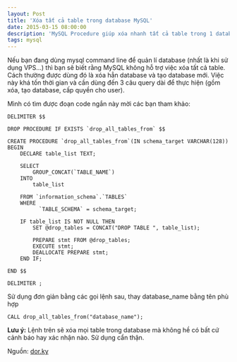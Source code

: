 ```yaml
---
layout: Post
title: 'Xóa tất cả table trong database MySQL'
date: 2015-03-15 08:00:00
description: 'MySQL Procedure giúp xóa nhanh tất cả table trong 1 database'
tags: mysql
---
```


Nếu bạn đang dùng mysql command line để quản lí database (nhất là khi sử dụng VPS...) thì bạn sẽ biết rằng MySQL không hỗ trợ việc xóa tất cả table. Cách thường được dùng đó là xóa hẳn database và tạo database mới. Việc này khá tốn thời gian và cần dùng đến 3 câu query dài để thực hiện (gồm xóa, tạo database, cấp quyền cho user).

Mình có tìm được đoạn code ngắn này mời các bạn tham khảo:

```mysql
DELIMITER $$

DROP PROCEDURE IF EXISTS `drop_all_tables_from` $$

CREATE PROCEDURE `drop_all_tables_from`(IN schema_target VARCHAR(128))
BEGIN
    DECLARE table_list TEXT;

    SELECT
        GROUP_CONCAT(`TABLE_NAME`)
    INTO
        table_list

    FROM `information_schema`.`TABLES`
    WHERE
          `TABLE_SCHEMA` = schema_target;

    IF table_list IS NOT NULL THEN
        SET @drop_tables = CONCAT("DROP TABLE ", table_list);

        PREPARE stmt FROM @drop_tables;
        EXECUTE stmt;
        DEALLOCATE PREPARE stmt;
    END IF;

END $$

DELIMITER ;
```

Sử dụng đơn giản bằng các gọi lệnh sau, thay database_name bằng tên phù hợp

```mysql
CALL drop_all_tables_from("database_name");
```

**Lưu ý:** Lệnh trên sẽ xóa mọi table trong database mà không hề có bất cứ cảnh báo hay xác nhận nào. Sử dụng cẩn thận.

Nguồn: [dor.ky](http://dor.ky/mysql-procedure-drop-all-tables-in-database/)
